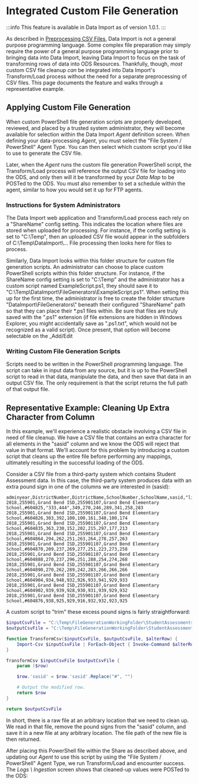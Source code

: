 # Integrated Custom File Generation

:::info
  This feature is available in Data Import as of version 1.0.1.
:::

As described in [Preprocessing CSV Files](../preprocessing-csv-files), Data
Import is not a general purpose programming language. Some complex file
preparation may simply require the power of a general purpose programming
language prior to bringing data into Data Import, leaving Data Import to focus
on the task of transforming rows of data into ODS Resources. Thankfully,
though, _most_ custom CSV file cleanup _can_ be integrated into Data Import's
Transform/Load process without the need for a separate preprocessing of CSV
files. This page documents the feature and walks through a representative
example.

## Applying Custom File Generation

When custom PowerShell file generation scripts are properly developed, reviewed,
and placed by a trusted system administrator, they will become available for
selection within the Data Import _Agent_ definition screen. When defining your
data-processing _Agent_, you must select the "File System / PowerShell" Agent
Type. You can then select which custom script you'd like to use to generate the
CSV file.

Later, when the _Agent_ runs the custom file generation PowerShell script, the
Transform/Load process will reference the output CSV file for loading into the
ODS, and only then will it be transformed by your _Data Map_ to be POSTed to the
ODS. You must also remember to set a schedule within the agent, similar to how
you would set it up for FTP agents.

### Instructions for System Administrators

The Data Import web application and Transform/Load process each rely on a
"ShareName" config setting. This indicates the location where files are stored
when uploaded for processing. For instance, if the config setting is set to
"C:\\Temp", then an uploaded CSV file would appear in the subfolders of
C:\\Temp\\DataImport\\... File processing then looks here for files to process.

Similarly, Data Import looks within this folder structure for custom file
generation scripts. An administrator can choose to place custom PowerShell
scripts within this folder structure. For instance, if the ShareName config
setting is set to "C:\\Temp" and the administrator has a custom script named
ExampleScript.ps1, they should save it to
"C:\\Temp\\DataImport\\FileGenerators\\ExampleScript.ps1". When setting this up
for the first time, the administrator is free to create the folder structure
"DataImport\\FileGenerators\\" beneath their configured "ShareName" path so that
they can place their \*.ps1 files within. Be sure that files are truly saved
with the ".ps1" extension (if file extensions are hidden in Windows Explorer,
you might accidentally save as ".ps1.txt", which would not be recognized as a
valid script). Once present, that option will become selectable on the _Add/Edit

### Writing Custom File Generation Scripts

Scripts need to be written in the PowerShell programming language. The script
can take in input data from any source, but it is up to the PowerShell script to
read in that data, manipulate the data, and then save that data in an output CSV
file. The only requirement is that the script returns the full path of that
output file.

## Representative Example: Cleaning Up Extra Character from Column

In this example, we'll experience a realistic obstacle involving a CSV file in
need of file cleanup. We have a CSV file that contains an extra character for
all elements in the "sasid" column and we know the ODS will reject that value in
that format. We'll account for this problem by introducing a custom script that
cleans up the entire file before performing any mappings, ultimately resulting
in the successful loading of the ODS.

Consider a CSV file from a third-party system which contains Student Assessment
data. In this case, the third-party system produces data with an extra pound
sign in one of the columns we are interested in (sasid):

```text title="StudentAssessmentsWithExtraPoundSigns.csv"
adminyear,DistrictNumber,DistrictName,SchoolNumber,SchoolName,sasid,"listen,ingss_adj",speakingss_adj,readingss_adj,writingss_adj,comprehensionss_adj,oralss_adj,literacyss_adj,Overallss_adj
2018,255901,Grand Bend ISD,255901107,Grand Bend Elementary School,#604825,"333,444",349,270,246,289,341,258,283
2018,255901,Grand Bend ISD,255901107,Grand Bend Elementary School,#604826,303,392,100,100,161,348,100,174
2018,255901,Grand Bend ISD,255901107,Grand Bend Elementary School,#604835,363,230,152,202,215,297,177,213
2018,255901,Grand Bend ISD,255901107,Grand Bend Elementary School,#604864,294,262,251,263,264,278,257,263
2018,255901,Grand Bend ISD,255901107,Grand Bend Elementary School,#604870,209,237,269,277,251,223,273,258
2018,255901,Grand Bend ISD,255901107,Grand Bend Elementary School,#604888,270,237,296,251,288,254,274,268
2018,255901,Grand Bend ISD,255901107,Grand Bend Elementary School,#604890,270,262,289,242,283,266,266,266
2018,255901,Grand Bend ISD,255901107,Grand Bend Elementary School,#604904,934,948,932,926,933,941,929,933
2018,255901,Grand Bend ISD,255901107,Grand Bend Elementary School,#604902,939,939,928,930,931,939,929,932
2018,255901,Grand Bend ISD,255901107,Grand Bend Elementary School,#604876,938,925,929,916,932,932,923,925

```

A custom script to "trim" these excess pound signs is fairly straightforward:

```powershell title="GenerateAssessments.ps1"
$inputCsvFile = "C:\Temp\FileGenerationWorkingFolder\StudentAssessmentsWithExtraPoundSigns.csv"
$outputCsvFile = "C:\Temp\FileGenerationWorkingFolder\StudentAssessmentsFixed.csv"

function TransformCsv($inputCsvFile, $outputCsvFile, $alterRow) {
    Import-Csv $inputCsvFile | ForEach-Object { Invoke-Command $alterRow -ArgumentList $_ } | Export-Csv $outputCsvFile -NoTypeInformation
}

TransformCsv $inputCsvFile $outputCsvFile {
    param ($row)

    $row.'sasid' = $row.'sasid'.Replace("#", "")

    # Output the modified row.
    return $row
}

return $outputCsvFile
```

In short, there is a raw file at an arbitrary location that we need to clean up.
We read in that file, remove the pound signs from the "sasid" column, and save
it in a new file at any arbitrary location. The file path of the new file is
then returned.

After placing this PowerShell file within the Share as described above, and
updating our _Agent_ to use this script by using the "File System / PowerShell"
Agent Type, we run Transform/Load and encounter success. The _Logs \\ Ingestion_
screen shows that cleaned-up values were POSTed to the ODS:
